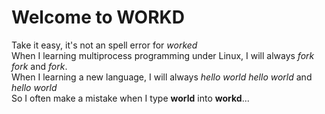Welcome to WORKD
===================

Take it easy, it's not an spell error for *worked*  
When I learning multiprocess programming under Linux, I will always *fork* *fork* and *fork*.  
When I learning a new language, I will always *hello world* *hello world* and *hello world*  
So I often make a mistake when I type **world** into **workd**...  
